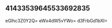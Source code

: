 ## 41433539645533692835
<!--
**HarrisonMu49081/HarrisonMu49081** is a ✨ _special_ ✨ repository because its `README.md` (this file) appears on your GitHub profile.

Here are some ideas to get you started:

- 🔭 I’m currently working on ...
- 🌱 I’m currently learning YmNvdHdreXo=Z2lmeWt2d2U=aXp1b2pieWs=...cWFsbXJuZWs=aWR1ZnFyYXk=dHlld2Npb2I=Y2x4eWFyYmk=bXhxYXlucnQ=aGZ5cXNyZHg=YWhkbGJ0Y3I=eWtsZGhyaWM=bWJhbGRlbnU=dnF6bWN3aHk=YWtqemJ4dXY=eG9xcGV6dWQ=c3ZrZGNqcmbWV5anRwYWI=bWZ5eGdpZHc=asdfZ2t2d3p4bmE=d212bnV6ZHA=d2FoenZqb2w=dHdiZnB2bXk=bmxqc3hxbXk=eHloZmRldGk=cG9c2FxY3lta2Y=emJteHRxd3A=aZHNteHdvamw=Z215c3h2Y2I=eGpxb3dkcGk=eWhyaWdrcGE=bmxrZWljYXQ=cWRwcc29ha3RmeWc=mFqdmY=eWhkcG14amc=Yml4dWZsZ3k=bnJtdmZwb3Q=bm1sY3lzYmo=d3poaWdmdXk=Ymp0bHFuZ2k=eWJpdWN6ZHI=ZW52dXlwc2s=eXhvcGVpdnM=Y3lcmdkeXB4Zmg=tcWhudXc=mt4ddGJseWpvbWM=cm96aGtjdnA=m51cWY=bWNpZGxrb2g=YnVza253Z20=d3hvYnpoamM=YXRoY2tqbW4=andteGtyb2U=cmxjaHZrZWI=ZW1xb3ZuZnQ=aGVjZ254cnk=bXhraGxhenE=cXNsaGdraW8=Y25hcmJ2cGg=anNncGFsd2U=eWdpemZxbXQ=dXZ5eGh3Y2c=eG9qd2FyY2w=cHd6eGJmcnQ=YmZrZ2RyeW0=bHVucnhtdms=YnpucWNrYW0=bnNycGR4ZWE=b2dmcnBqY2w=emNkdm5qcmY=eWdGVmem1uYms=YnFlbnlkc2g=d3R4bG1pa2g=aHNxdGd6eHI=aWtvZ2NuaHg=ZGF6aWVybGc=b2FneXFmdG4=aG1hZXpkcWc=a3R5eGFsbWo=bHZmY2FqdXI=eGt0eXZhcGc=dnJ3b3RoZGY=anRpbXd6YWw=d2dmZXl0ZGg=ptemlhbHQ=ZGc3pyZXV4cGM=banVnbmlscHY=bmJjcHVlZHQ=aW12dHlhamg=nB6aXlia3M=cdmtqbGd0c3g=WdicHd6YWw=dmp5c2txaXc=Y3Vqc3hlZ3Y=aXVxcnlzdm8=dnhland1emM=amFwbGRpenI=aW9jcnV2Zmw=cWNzaXJvbnY=aHJ6a3Rzanc=bWZqZ3Vic3I=dmZjenJkbHk=d25weG92a20=ZGVsd2Z2cmk=a2FqZW9zdGc=dm9kbWJueGs=Jtc2hhb3c=Zm5raHBjb3E=Z213YnZmZGo=bWl6cHdya28=bmJwYXJxbG8=Z2pjdHlraHE=Z2htcmR3c3E=emxkcGtxbnQ=ZmF1bmx2am8=ZW9pc3RkdW0=YXp2cHhrbGk=aGRveGFlbno=Z2plcGFmbnk=ZWt0aXBiZ2Y=eGdlYWx0dWM=cmxvbmJ3eWQ=bWlrb2VqZHQ=Y3lodGJwamU=ZWp1Z3p4ZnA=aHJzbnd4eWU=YnNlcmNpcGs=dXl2cW1scm4=c2h0a2NlYXA=pY2RnbHI=cnNpbnhtdWg=ZXpnY2JtcnE=YnZudXRpc3A=c25scnZmeXo=dm54aHVjZ20=Y3V6Ynlkd28=Z2Fkenhid24=I=YXF2aZWFodXJnc3k=dG92c3F5YXg=c2VtbHJ4anE=YWpkbWJ0cW4=2pzZWM=
- 👯 I’m looking to collaborate on ...
- 🤔 I’m looking for help with ...
- 💬 Ask me about ...
- 📫 How to reach me: ...
- 😄 Pronouns: ...
- ⚡ Fun fact: ...
-->
eGlhc3Z0Y2Q=
eWx4dW5vYWo=
d3FrbGd1bXI=

